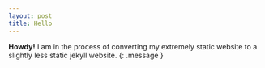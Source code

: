 ```yaml
---
layout: post
title: Hello
---
```


**Howdy!** I am in the process of converting my extremely static website to a slightly less static jekyll website.
{: .message }
